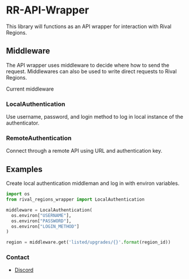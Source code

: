# RR-API-Wrapper
This library will functions as an API wrapper for interaction with Rival Regions.

## Middleware
The API wrapper uses middleware to decide where how to send the request.
Middlewares can also be used to write direct requests to Rival Regions.

Current middleware

### LocalAuthentication
Use username, password, and login method to log in local instance of the authenticator.

### RemoteAuthentication
Connect through a remote API using URL and authentication key.

## Examples
Create local authentication middleman and log in with environ variables.

```python
import os
from rival_regions_wrapper import LocalAuthentication

middleware = LocalAuthentication(
  os.environ["USERNAME"],
  os.environ["PASSWORD"],
  os.environ["LOGIN_METHOD"]
)

region = middleware.get('listed/upgrades/{}'.format(region_id))
```

### Contact
* [Discord](https://discord.gg/6fzHtJM)
